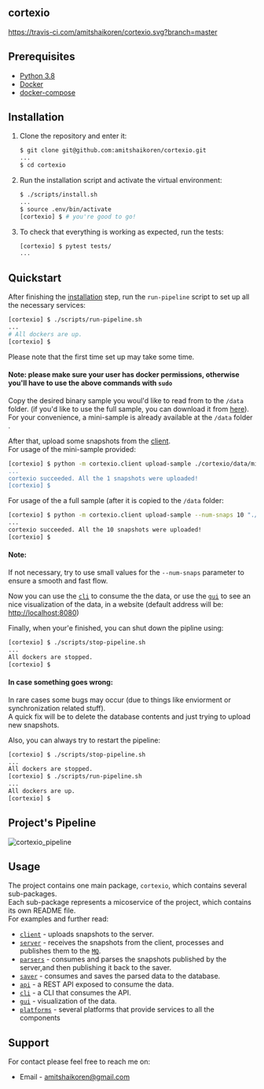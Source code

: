 ## cortexio
https://travis-ci.com/amitshaikoren/cortexio.svg?branch=master
## Prerequisites

- [Python 3.8](https://www.python.org/downloads/release/python-382/)
- [Docker](https://docs.docker.com/engine/install/ubuntu/)
- [docker-compose](https://docs.docker.com/compose/install/)

## Installation

1. Clone the repository and enter it:

    ```sh
    $ git clone git@github.com:amitshaikoren/cortexio.git
    ...
    $ cd cortexio
    ```

2. Run the installation script and activate the virtual environment:

    ```sh
    $ ./scripts/install.sh
    ...
    $ source .env/bin/activate
    [cortexio] $ # you're good to go!
    ```

3. To check that everything is working as expected, run the tests:

    ```sh
    [cortexio] $ pytest tests/
    ...
    ```
## Quickstart
After finishing the [installation](#installation) step, run the `run-pipeline` script to set up all the
necessary services:

```sh
[cortexio] $ ./scripts/run-pipeline.sh
...
# All dockers are up.
[cortexio] $
```

Please note that the first time set up may take some time.

#### Note: please make sure your user has docker permissions, otherwise you'll have to use the above commands with ```sudo```

Copy the desired binary sample you woul'd like to read from to the ```/data``` folder.
(if you'd like to use the full sample, you can download it from [here](https://storage.googleapis.com/advanced-system-design/sample.mind.gz)). <br>
For your convenience, a mini-sample is already available at the ```/data``` folder .

After that, upload some snapshots from the [client](/cortexio/client/README.md). <br>
For usage of the mini-sample provided:

```sh
[cortexio] $ python -m cortexio.client upload-sample ./cortexio/data/mini_sample.gz"
...
cortexio succeeded. All the 1 snapshots were uploaded!
[cortexio] $ 
```    
For usage of the a full sample (after it is copied to the ```/data``` folder:

```sh
[cortexio] $ python -m cortexio.client upload-sample --num-snaps 10 "./cortexio/data/sample.mind.gz"
...
cortexio succeeded. All the 10 snapshots were uploaded!
[cortexio] $ 
```    

#### Note:
If not necessary, try to use small values for the  ```--num-snaps``` parameter to ensure a smooth and fast flow.

Now you can use the [`cli`](/cortexio/cli/README.md) to consume the the data, or use the [`gui`](/cortexio/gui/README.md) to see an nice visualization of the data, in a website (default address will be: [http://localhost:8080](http://localhost:8080))

Finally, when your'e finished, you can shut down the pipline using:

```sh
[cortexio] $ ./scripts/stop-pipeline.sh
...
All dockers are stopped.
[cortexio] $
```

#### In case something goes wrong:
In rare cases some bugs may occur (due to things like enviorment or synchronization related stuff). <br>
A quick fix will be to delete the database contents and just trying to upload new snapshots.

Also, you can always try to restart the pipeline:

```sh
[cortexio] $ ./scripts/stop-pipeline.sh
...
All dockers are stopped.
[cortexio] $ ./scripts/run-pipeline.sh
...
All dockers are up.
[cortexio] $
```



## Project's Pipeline
![cortexio_pipeline](https://user-images.githubusercontent.com/37861691/82965333-79945680-9fd0-11ea-8e41-bbfb7f2e891b.png)

## Usage

The project contains one main package, `cortexio`, which contains several sub-packages.<br>
Each sub-package represents a micoservice of the project, which contains its own README file.<br>
For examples and further read:

* [`client`](/cortexio/client/README.md) - uploads snapshots to the server.
* [`server`](/cortexio/server/README.md) - receives the snapshots from the client, processes and publishes them to the [`MQ`](/cortexio/platforms/message_queue).
* [`parsers`](/cortexio/parsers/README.md) - consumes and parses the snapshots published by the server,and then publishing it back to the saver.
* [`saver`](/cortexio/saver/README.md) - consumes and saves the parsed data to the database.
* [`api`](/cortexio/server/README.md) - a REST API exposed to consume the data.
* [`cli`](/cortexio/cli/README.md) - a CLI that consumes the API.
* [`gui`](/cortexio/gui/README.md) - visualization of the data.
* [`platforms`](/cortexio/platforms/README.md) - several platforms that provide services to all the components

## Support

For contact please feel free to reach me on:
* Email - amitshaikoren@gmail.com 
